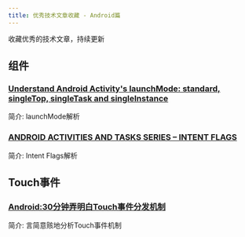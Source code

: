 ```yaml
---
title: 优秀技术文章收藏 - Android篇
---
```

收藏优秀的技术文章，持续更新

## 组件

### [Understand Android Activity's launchMode: standard, singleTop, singleTask and singleInstance](https://inthecheesefactory.com/blog/understand-android-activity-launchmode/en)
简介: launchMode解析

### [ANDROID ACTIVITIES AND TASKS SERIES – INTENT FLAGS](https://blog.akquinet.de/2010/04/15/android-activites-and-tasks-series-intent-flags/)
简介: Intent Flags解析

## Touch事件

### [Android:30分钟弄明白Touch事件分发机制](http://www.cnblogs.com/linjzong/p/4191891.html)
简介: 言简意赅地分析Touch事件机制

